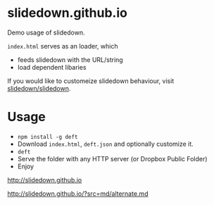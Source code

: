 # slidedown.github.io

Demo usage of slidedown.

`index.html` serves as an loader, which
- feeds slidedown with the URL/string
- load dependent libaries

If you would like to customeize slidedown behaviour, visit [slidedown/slidedown](https://www.github.com/slidedown/slidedown).

# Usage

- `npm install -g deft`
- Download `index.html`, `deft.json` and optionally customize it.
- `deft`
- Serve the folder with any HTTP server (or Dropbox Public Folder)
- Enjoy

http://slidedown.github.io

http://slidedown.github.io/?src=md/alternate.md
